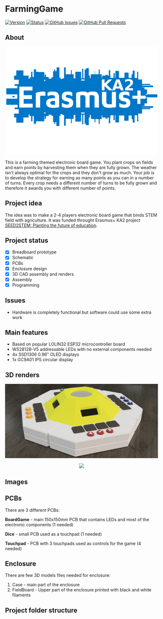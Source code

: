 # FarmingGame

[![Version](https://img.shields.io/github/v/release/jkordek1/Man-Don-t-Get-Angry-Board-game)](https://github.com/jkordek1/Man-Don-t-Get-Angry-Board-game/releases/tag/Initial)
[![Status](https://img.shields.io/badge/status-active-success.svg)]()
[![GitHub Issues](https://img.shields.io/github/issues/jkordek1/Man-Don-t-Get-Angry-Board-game)](https://github.com/jkordek1/Man-Don-t-Get-Angry-Board-game/issues)
[![GitHub Pull Requests](https://img.shields.io/github/issues-pr/jkordek1/Man-Don-t-Get-Angry-Board-game)](https://github.com/jkordek1/Man-Don-t-Get-Angry-Board-game/pulls)

## About

<p align="center">
  <img src="https://github.com/jkordek1/FarmingGame/blob/main/Images/erasmus.png?raw=true">
</p>

This is a farming themed electronic board game. You plant crops on fields and earn points by harvesting them when they are fully grown. The weather isn't always optimal for the crops and they don't grow as much. Your job is to develop the strategy for earning as many points as you can in a number of turns. Every crop needs a different number of turns to be fully grown and therefore it awards you with different number of points.


## Project idea
The idea was to make a 2-4 players electronic board game that binds STEM field with agriculture. It was funded throught Erasmus+ KA2 project [SEED2STEM: Planting the future of education](https://www.tvz.hr/introducing-seed2stem-planting-the-future-of-education/).

## Project status
- [x] Breadboard prototype
- [x] Schematic
- [x] PCBs
- [x] Enclosure design
- [x] 3D CAD assembly and renders
- [x] Assembly
- [x] Programming

## Issues
- Hardware is completely functional but software could use some extra work

## Main features
- Based on popular LOLIN32 ESP32 microcontroller board
- WS2812B-V5 addressable LEDs with no external components needed
- 4x SSD1306 0.96" OLED displays
- 1x GC9A01 IPS circular display

## 3D renders
<p align="center">
  <img width="1000" src="https://raw.githubusercontent.com/jkordek1/FarmingGame/refs/heads/main/Images/Full2.png?token=GHSAT0AAAAAADAQO5WR6OSTDIB2TXIP34XKZ6UGYQA">
</p>
<p align="center">
 <img width="1000" src="https://raw.githubusercontent.com/jkordek1/FarmingGame/refs/heads/main/Images/Animation.gif?token=GHSAT0AAAAAADAQO5WQXRZWHWDRE5YH4S3AZ6UGQCQ">
</p>

## Images


## PCBs
There are 3 different PCBs:

**BoardGame** - main 150x150mm PCB that contains LEDs and most of the electronic components (1 needed)



**Dice** - small PCB used as a touchpad (1 needed)



**Touchpad** - PCB with 3 touchpads used as controls for the game (4 needed)




## Enclosure
There are few 3D models files needed for enclosure:
1. Case - main part of the enclosure
2. FieldBoard - Upper part of the enclosure printed with black and white filaments

## Project folder structure

